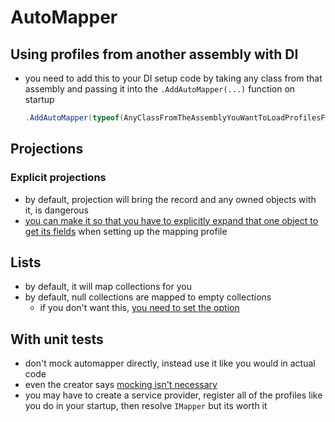 # AutoMapper

## Using profiles from another assembly with DI

- you need to add this to your DI setup code by taking any class from that assembly and passing it into the `.AddAutoMapper(...)` function on startup

    ```cs
    .AddAutoMapper(typeof(AnyClassFromTheAssemblyYouWantToLoadProfilesFrom))
    ```

## Projections

### Explicit projections

- by default, projection will bring the record and any owned objects with it, is dangerous
- [you can make it so that you have to explicitly expand that one object to get its fields](https://github.com/AutoMapper/AutoMapper/blob/bdc0120497d192a2741183415543f6119f50a982/src/UnitTests/Projection/ExplicitExpansionWithInheritance.cs) when setting up the mapping profile

## Lists

- by default, it will map collections for you
- by default, null collections are mapped to empty collections
  - if you don't want this, [you need to set the option](https://stackoverflow.com/questions/35293356/automapper-returning-an-empty-collection-i-want-a-null/56241910#56241910)

## With unit tests

- don't mock automapper directly, instead use it like you would in actual code
- even the creator says [mocking isn't necessary](https://github.com/AutoMapper/AutoMapper/issues/3175)
- you may have to create a service provider, register all of the profiles like you do in your startup, then resolve `IMapper` but its worth it

